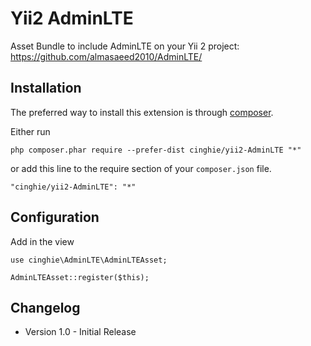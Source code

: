 # Yii2 AdminLTE
Asset Bundle to include AdminLTE on your Yii 2 project:<br>
https://github.com/almasaeed2010/AdminLTE/

Installation
-----------------

The preferred way to install this extension is through [composer](http://getcomposer.org/download/).

Either run

```
php composer.phar require --prefer-dist cinghie/yii2-AdminLTE "*"
```

or add this line to the require section of your `composer.json` file.

```
"cinghie/yii2-AdminLTE": "*"
```

Configuration
-----------------

Add in the view

```
use cinghie\AdminLTE\AdminLTEAsset;

AdminLTEAsset::register($this);
```

Changelog
-----------------

<ul>
  <li>Version 1.0 - Initial Release</li>
</ul>